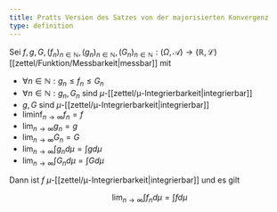```yaml
---
title: Pratts Version des Satzes von der majorisierten Konvergenz
type: definition
---
```


Sei $f, g, G, (f_n)_{n \in \mathbb{N}}, (g_n)_{n \in \mathbb{N}}, (G_n)_{n \in \mathbb{N}} : (\Omega, \mathcal{A}) \to (\mathbb{R}, \mathcal{L})$ [[zettel/Funktion/Messbarkeit|messbar]] mit
- $\forall n \in \mathbb{N} : g_n \le f_n \le G_n$
- $\forall n \in \mathbb{N} : g_n, G_n$ sind $\mu$-[[zettel/μ-Integrierbarkeit|integrierbar]]
- $g, G$ sind $\mu$-[[zettel/μ-Integrierbarkeit|integrierbar]]
- $\liminf_{n \to \infty} f_n = f$
- $\lim_{n \to \infty} g_n = g$
- $\lim_{n \to \infty} G_n = G$
- $\lim_{n \to \infty} \int g_n d\mu = \int g d\mu$
- $\lim_{n \to \infty} \int G_n d\mu = \int G d\mu$

Dann ist $f$ $\mu$-[[zettel/μ-Integrierbarkeit|integrierbar]] und es gilt

$$
	\lim_{n \to \infty} \int f_n d\mu = \int f d\mu
$$